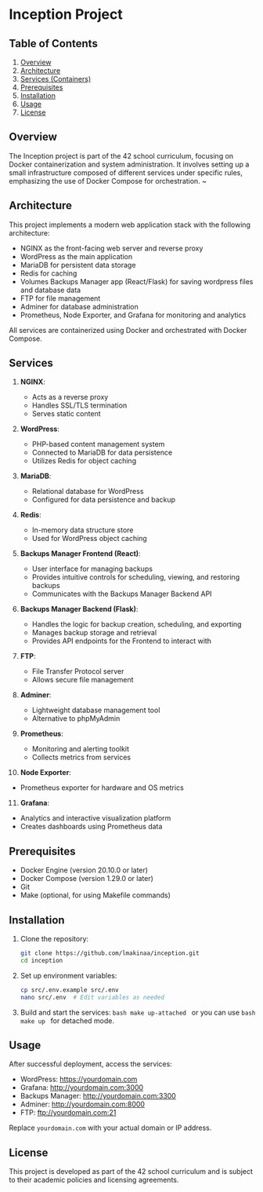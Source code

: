 # Inception Project

## Table of Contents
1. [Overview](#overview)
2. [Architecture](#architecture)
3. [Services (Containers)](#services)
4. [Prerequisites](#prerequisites)
5. [Installation](#installation)
6. [Usage](#usage)
7. [License](#license)

## Overview

The Inception project is part of the 42 school curriculum, focusing on Docker containerization and system administration. It involves setting up a small infrastructure composed of different services under specific rules, emphasizing the use of Docker Compose for orchestration.
~[](infra.gif)

## Architecture

This project implements a modern web application stack with the following architecture:

- NGINX as the front-facing web server and reverse proxy
- WordPress as the main application
- MariaDB for persistent data storage
- Redis for caching
- Volumes Backups Manager app (React/Flask) for saving wordpress files and database data
- FTP for file management
- Adminer for database administration
- Prometheus, Node Exporter, and Grafana for monitoring and analytics

All services are containerized using Docker and orchestrated with Docker Compose.

## Services

1. **NGINX**: 
   - Acts as a reverse proxy
   - Handles SSL/TLS termination
   - Serves static content

2. **WordPress**:
   - PHP-based content management system
   - Connected to MariaDB for data persistence
   - Utilizes Redis for object caching

3. **MariaDB**:
   - Relational database for WordPress
   - Configured for data persistence and backup

4. **Redis**:
   - In-memory data structure store
   - Used for WordPress object caching

5. **Backups Manager Frontend (React)**:
   - User interface for managing backups
   - Provides intuitive controls for scheduling, viewing, and restoring backups
   - Communicates with the Backups Manager Backend API

6. **Backups Manager Backend (Flask)**:
   - Handles the logic for backup creation, scheduling, and exporting
   - Manages backup storage and retrieval
   - Provides API endpoints for the Frontend to interact with

7. **FTP**:
   - File Transfer Protocol server
   - Allows secure file management

8. **Adminer**:
   - Lightweight database management tool
   - Alternative to phpMyAdmin

9. **Prometheus**:
   - Monitoring and alerting toolkit
   - Collects metrics from services

10. **Node Exporter**:
   - Prometheus exporter for hardware and OS metrics

11. **Grafana**:
   - Analytics and interactive visualization platform
   - Creates dashboards using Prometheus data

## Prerequisites

- Docker Engine (version 20.10.0 or later)
- Docker Compose (version 1.29.0 or later)
- Git
- Make (optional, for using Makefile commands)

## Installation

1. Clone the repository:
   ```bash
   git clone https://github.com/lmakinaa/inception.git
   cd inception
   ```

2. Set up environment variables:
   ```bash
   cp src/.env.example src/.env
   nano src/.env  # Edit variables as needed
   ```

3. Build and start the services:
   ```bash make up-attached ``` or you can use ```bash make up ``` for detached mode.

## Usage

After successful deployment, access the services:

- WordPress: https://yourdomain.com
- Grafana: http://yourdomain.com:3000
- Backups Manager: http://yourdomain.com:3300
- Adminer: http://yourdomain.com:8000
- FTP: ftp://yourdomain.com:21

Replace `yourdomain.com` with your actual domain or IP address.

## License

This project is developed as part of the 42 school curriculum and is subject to their academic policies and licensing agreements.

